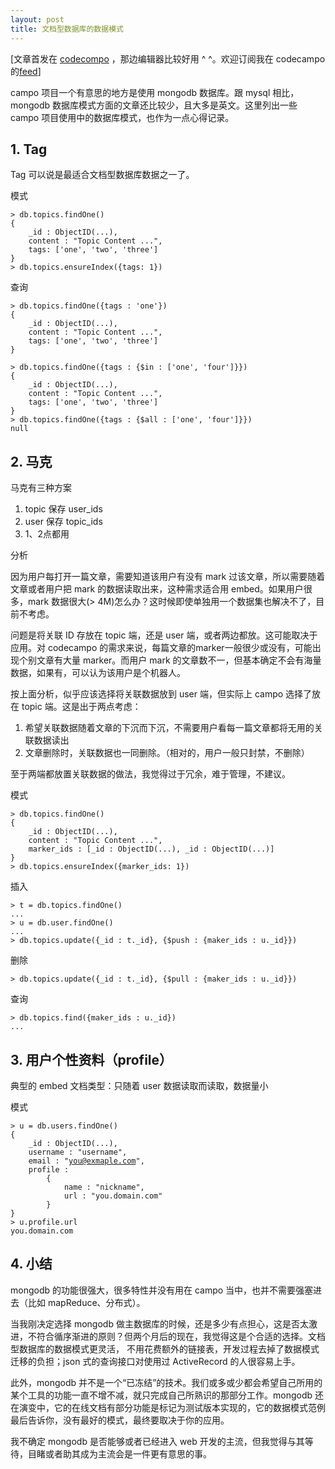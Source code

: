 ```yaml
---
layout: post
title: 文档型数据库的数据模式
---
```


[文章首发在 <a href="http://codecampo.com/topics/4d73354c9f328b6eda000024">codecompo</a> ，那边编辑器比较好用 ^ ^。欢迎订阅我在 codecampo 的<a href="http://codecampo.com/~Rei/topics.rss">feed</a>]

campo 项目一个有意思的地方是使用 mongodb 数据库。跟 mysql 相比，mongodb 数据库模式方面的文章还比较少，且大多是英文。这里列出一些 campo 项目使用中的数据库模式，也作为一点心得记录。
<h2>1. Tag</h2>
Tag 可以说是最适合文档型数据库数据之一了。

模式
<pre><code>&gt; db.topics.findOne()
{
    _id : ObjectID(...),
    content : "Topic Content ...",
    tags: ['one', 'two', 'three']
}
&gt; db.topics.ensureIndex({tags: 1})
</code></pre>
查询
<pre><code>&gt; db.topics.findOne({tags : 'one'})
{
    _id : ObjectID(...),
    content : "Topic Content ...",
    tags: ['one', 'two', 'three']
}

&gt; db.topics.findOne({tags : {$in : ['one', 'four']}})
{
    _id : ObjectID(...),
    content : "Topic Content ...",
    tags: ['one', 'two', 'three']
}
&gt; db.topics.findOne({tags : {$all : ['one', 'four']}})
null
</code></pre>
<h2>2. 马克</h2>
马克有三种方案
<ol>
	<li>topic 保存 user_ids</li>
	<li>user 保存 topic_ids</li>
	<li>1、2点都用</li>
</ol>
分析

因为用户每打开一篇文章，需要知道该用户有没有 mark 过该文章，所以需要随着文章或者用户把 mark 的数据读取出来，这种需求适合用 embed。如果用户很多，mark 数据很大(&gt; 4M)怎么办？这时候即使单独用一个数据集也解决不了，目前不考虑。

问题是将关联 ID 存放在 topic 端，还是 user 端，或者两边都放。这可能取决于应用。对 codecampo  的需求来说，每篇文章的marker一般很少或没有，可能出现个别文章有大量 marker。而用户 mark  的文章数不一，但基本确定不会有海量数据，如果有，可以认为该用户是个机器人。

按上面分析，似乎应该选择将关联数据放到 user 端，但实际上 campo 选择了放在 topic 端。这是出于两点考虑：
<ol>
	<li>希望关联数据随着文章的下沉而下沉，不需要用户看每一篇文章都将无用的关联数据读出</li>
	<li>文章删除时，关联数据也一同删除。（相对的，用户一般只封禁，不删除）</li>
</ol>
至于两端都放置关联数据的做法，我觉得过于冗余，难于管理，不建议。

模式
<pre><code>&gt; db.topics.findOne()
{
    _id : ObjectID(...),
    content : "Topic Content ...",
    marker_ids : [_id : ObjectID(...), _id : ObjectID(...)]
}
&gt; db.topics.ensureIndex({marker_ids: 1})
</code></pre>
插入
<pre><code>&gt; t = db.topics.findOne()
...
&gt; u = db.user.findOne()
...
&gt; db.topics.update({_id : t._id}, {$push : {maker_ids : u._id}})
</code></pre>
删除
<pre><code>&gt; db.topics.update({_id : t._id}, {$pull : {maker_ids : u._id}})
</code></pre>
查询
<pre><code>&gt; db.topics.find({maker_ids : u._id})
...
</code></pre>
<h2>3. 用户个性资料（profile）</h2>
典型的 embed 文档类型：只随着 user 数据读取而读取，数据量小

模式
<pre><code>&gt; u = db.users.findOne()
{
    _id : ObjectID(...),
    username : "username",
    email : "<a href="mailto:you@exmaple.com">you@exmaple.com</a>",
    profile :
        {
            name : "nickname",
            url : "you.domain.com"
        }
}
&gt; u.profile.url
you.domain.com
</code></pre>
<h2>4. 小结</h2>
mongodb 的功能很强大，很多特性并没有用在 campo 当中，也并不需要强塞进去（比如 mapReduce、分布式）。

当我刚决定选择 mongodb  做主数据库的时候，还是多少有点担心，这是否太激进，不符合循序渐进的原则？但两个月后的现在，我觉得这是个合适的选择。文档型数据库的数据模式更灵活， 不用花费额外的链接表，开发过程去掉了数据模式迁移的负担；json 式的查询接口对使用过 ActiveRecord 的人很容易上手。

此外，mongodb  并不是一个“已冻结”的技术。我们或多或少都会希望自己所用的某个工具的功能一直不增不减，就只完成自己所熟识的那部分工作。mongodb  还在演变中，它的在线文档有部分功能是标记为测试版本实现的，它的数据模式范例最后告诉你，没有最好的模式，最终要取决于你的应用。

我不确定 mongodb 是否能够或者已经进入 web 开发的主流，但我觉得与其等待，目睹或者助其成为主流会是一件更有意思的事。
